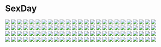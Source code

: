 # SexDay
![](https://konachan.com/jpeg/0800e9e8695c93741df447399e0c57ec/Konachan.com%20-%20291824%202girls%20ass%20blush%20braids%20breasts%20brown_hair%20green_eyes%20hug%20logo%20long_hair%20nipples%20nude%20ponytail%20pussy%20red_eyes%20thighhighs%20tofuubear%20watermark%20yuri.jpg)
![](https://konachan.com/image/e2b749c603290e7f70a6ec8423f8fe34/Konachan.com%20-%20101996%20animal%20animal_ears%20barefoot%20black_hair%20bones%20brown_eyes%20brown_hair%20cat%20demon%20frog%20horns%20hrhr%20long_hair%20magic%20male%20original%20short_hair%20tail.jpg)
![](https://konachan.com/image/caa39f4cd4e6459c13a184c0d6623c05/Konachan.com%20-%2095729%20swimsuit%20tagme.jpg)
![](https://konachan.com/image/93de9d258794e38702d79c22d94faccf/Konachan.com%20-%2093613%20flowers%20green_eyes%20minamura_halki%20mizuhashi_parsee%20pointed_ears%20touhou%20water%20wet.jpg)
![](https://konachan.com/image/87f373cf33024fd24344267644f529e5/Konachan.com%20-%20111861%20axanael%20fujimi_ena%20game_cg%20gun%20hoodie%20weapon.jpg)
![](https://konachan.com/jpeg/f1f9d0932e6906c13252d4179cfa865d/Konachan.com%20-%20283766%20animal_ears%20blue_eyes%20breasts%20cameltoe%20gray_hair%20headband%20kkmi%20kneehighs%20long_hair%20nipples%20open_shirt%20panties%20skirt%20spread_legs%20tail%20tie%20underwear.jpg)
![](https://konachan.com/jpeg/9010c94decc8aeb1132b14a40cd77e8e/Konachan.com%20-%2049349%20akiyama_mio%20breasts%20group%20hirasawa_yui%20k-on%21%20kotobuki_tsumugi%20long_hair%20nude%20pussy%20short_hair%20tainaka_ritsu%20uncensored.jpg)
![](https://konachan.com/image/5940556f3477cdc49fbf479a5755ee3f/Konachan.com%20-%2094064%20breasts%20gun%20keypot%20no_bra%20underboob%20weapon%20white.jpg)
![](https://konachan.com/jpeg/a0f910be82fa9b71b90e9505cdb383fe/Konachan.com%20-%20288560%20animal%20animal_ears%20apron%20arami_o_8%20blend_s%20cake%20chibi%20dino_%28blend_s%29%20dog%20doggirl%20food%20fruit%20gloves%20male%20strawberry%20tail%20thighhighs%20waitress.jpg)
![](https://konachan.com/image/a562938ca459428ffd294a0bc2326aa7/Konachan.com%20-%20102726%20cherry_blossoms%20flowers%20long_hair%20petals%20pink_eyes%20ponytail%20ribbons%20sky%20tagme_%28character%29%20tree%20white_hair%20zan-setsu.jpg)
![](https://konachan.com/image/ef5d150fe8bc6c27af94ec86575ee583/Konachan.com%20-%2036549%20animal_ears%20black_hair%20blonde_hair%20blue_eyes%20ezomori_nozomu%20foxgirl%20gray_hair%20kanokon%20long_hair%20nude%20oyamada_kouta%20purple_eyes%20tail%20wolfgirl.jpg)
![](https://konachan.com/image/9655387a8221aa8f022ef1f6c5620928/Konachan.com%20-%20210825%20angel%20book%20halo%20jibril%20navel%20no_game_no_life%20pink_hair%20tagme_%28artist%29%20wings%20yellow_eyes.jpg)
![](https://konachan.com/jpeg/799b90cdbb56f8ee20bc0384dfd87112/Konachan.com%20-%20262343%20barefoot%20breasts%20censored%20darling_in_the_franxx%20fellatio%20ginhaha%20green_eyes%20headband%20horns%20long_hair%20nipples%20penis%20pink_hair%20waifu2x%20wink%20zero_two.jpg)
![](https://konachan.com/image/1170a2977a6b7d55bd6a1310df1c8701/Konachan.com%20-%20202720%20aircraft%20blue_hair%20dress%20grass%20hat%20hinanawi_tenshi%20long_hair%20planet%20red_eyes%20ryosios%20sky%20stars%20sunset%20sword%20touhou%20weapon.jpg)
![](https://konachan.com/jpeg/2b274ddf341d13de3e9123523f63badf/Konachan.com%20-%20211467%20computer%20game_cg%20houjou_akito%20ichiha_nia%20male%20pink_eyes%20pink_hair%20short_hair%20touhikou_game%20yasuyuki.jpg)
![](https://konachan.com/image/e66a3c5d9f9a9430ce2230f4ac3d2109/Konachan.com%20-%2019459%20blood%20blood_%28anime%29%20otonashi_saya%20vampire%20vector.jpg)
![](https://konachan.com/image/7508b0b54123ee011a9d2ad53b594b81/Konachan.com%20-%2050824%20breasts%20brown_eyes%20long_hair%20nipples%20nude%20ponytail%20purple_hair%20white.jpg)
![](https://konachan.com/image/7cbb34fe8c6fc0bbcd57d9029f3b0d02/Konachan.com%20-%20120117%20all_male%20blonde_hair%20blue_eyes%20flowers%20kagamine_len%20male%20vocaloid.jpg)
![](https://konachan.com/image/483de7bfa332a74ae5a482e7ff188aef/Konachan.com%20-%20157211%20censored%20fellatio%20original%20penis.jpg)
![](https://konachan.com/jpeg/e13d031c68fcf48f3b6d0ac85a2acc81/Konachan.com%20-%2026040%20azumanga_daioh%20close%20takino_tomo%20vector%20white.jpg)
![](https://konachan.com/image/7a80a183d6021dc2be62f2842793904a/Konachan.com%20-%20177037%20aqua_hair%20asgr%20hatsune_miku%20long_hair%20nude%20red_eyes%20techgirl%20twintails%20vocaloid%20water.jpg)
![](https://konachan.com/jpeg/f927520d05f7fd36093180604f8b833b/Konachan.com%20-%20205628%20aqua_eyes%20bed%20blush%20bow%20long_hair%20ooji_romu%20original%20pink_hair%20ristorante%20school_uniform.jpg)
![](https://konachan.com/jpeg/443994f5fe512594980a64c146237de4/Konachan.com%20-%2081566%20book%20bow%20hat%20long_hair%20patchouli_knowledge%20purple_eyes%20purple_hair%20rojiko%20touhou.jpg)
![](https://konachan.com/image/fc979857bc069e736b4156ec32f6e655/Konachan.com%20-%2031552%20ass%20blonde_hair%20blush%20cameltoe%20favorite%20game_cg%20kokonoka%20long_hair%20panties%20pussy_juice%20rindou_saki%20skirt%20striped_panties%20twintails%20underwear%20upskirt.jpg)
![](https://konachan.com/image/748d0cfa5c46823cc4e6cb2e5735d270/Konachan.com%20-%2074045%20mint_aizawa%20momomiya_ichigo%20tokyo_mew_mew.jpg)
![](https://konachan.com/image/6aa63f6b0cc4d55036d1eaa3716e9a95/Konachan.com%20-%20172764%20dress%20elbow_gloves%20gloves%20long_hair%20miss_monochrome%20miss_monochrome_%28character%29%20zexel.jpg)
![](https://konachan.com/image/57464f94950dc9b0dfacdf823d436a63/Konachan.com%20-%20114396%20autumn%20heavenly_sword%20leaves%20nariko%20ponytail%20red_hair.jpg)
![](https://konachan.com/jpeg/a41c82307f3cb645ba2c82e012b7228e/Konachan.com%20-%20146150%202girls%20bow%20braids%20hakurei_reimu%20hat%20japanese_clothes%20kirisame_marisa%20miko%20polychromatic%20sibanoue%20touhou%20witch.jpg)
![](https://konachan.com/image/555d84598cf661f304e000800b831bfa/Konachan.com%20-%2024719%20ayanami_rei%20bodysuit%20neon_genesis_evangelion%20skintight%20soryu_asuka_langley.jpg)
![](https://konachan.com/image/79d6d67f9337f42aa19198cce24737c7/Konachan.com%20-%2045929%20gun%20sword%20tail%20weapon%20wings.jpg)
![](https://konachan.com/jpeg/9c9108eaadd82462c3eb3a04102c80c7/Konachan.com%20-%20288431%202girls%20aliasing%20aqua_eyes%20blue_hair%20bow%20breasts%20choker%20cleavage%20dress%20headband%20long_hair%20original%20pink_hair%20red_eyes%20ribbons%20water%20wink.jpg)
![](https://konachan.com/image/e7da4633ec6a4772c610265772898aba/Konachan.com%20-%20306834%20armor%20blood%20fate_grand_order%20fate_%28series%29%20jeanne_d%27arc_alter%20jeanne_d%27arc_%28fate%29%20long_hair%20rain%20water%20wet%20white_hair%20yellow_eyes%20zonotaida.jpg)
![](https://konachan.com/jpeg/dc9f3f1f0673365700d1f2b9891dfd4c/Konachan.com%20-%20149838%20blush%20breasts%20brown_hair%20kuronekogata%20nipples%20nude%20original%20sex%20wet.jpg)
![](https://konachan.com/image/fea0e52337fe6580a164d585e12b07d5/Konachan.com%20-%20201070%202girls%20barefoot%20brown_hair%20hug%20long_hair%20original%20school_swimsuit%20shoujo_ai%20sleeping%20swimsuit%20yomu_%28sgt_epper%29.jpg)
![](https://konachan.com/image/c72a35dfd95129271cffe27933d10bed/Konachan.com%20-%20274875%20aliasing%20ass%20barefoot%20black_hair%20close%20nude%20orange_eyes%20original%20short_hair%20tattoo%20tsunekichi%20white.jpg)
![](https://konachan.com/image/78cc93de03a25048e1592f5d86613c4b/Konachan.com%20-%2043699%20amakura%20toppara.jpg)
![](https://konachan.com/image/2a1296e88e76b82327dad1d8e3b11524/Konachan.com%20-%2040970%20advent_cirno%20bunnygirl%20cirno%20fairy%20group%20hong_meiling%20kirisame_marisa%20letty_whiterock%20mystia_lorelei%20touhou%20ushiki_yoshitaka%20witch.jpg)
![](https://konachan.com/image/d0f28c1452128522ee42d57a40e2f7d1/Konachan.com%20-%20151088%20aqua_eyes%20aqua_hair%20hatsune_miku%20long_hair%20sougishi_ego%20tears%20twintails%20vocaloid.jpg)
![](https://konachan.com/image/00aa4d9a18179c5d397cafa63b5a2a05/Konachan.com%20-%20125111%20final_fantasy_xiii-2%20flowers%20gray_hair%20hayashi_kasutamu%20headdress%20long_hair%20navel%20paddra_nsu-yeul%20sideboob%20skirt%20wristwear.jpg)
![](https://konachan.com/jpeg/f623275013e763a6d00e15eece730187/Konachan.com%20-%2037155%20alastor%20red%20school_uniform%20shakugan_no_shana%20shana%20sword%20vector%20weapon.jpg)
![](https://konachan.com/image/113ed64a77a7ce4fe39d5e7ff81e29da/Konachan.com%20-%2067705%20angela_victoire_blendin%20jpeg_artifacts%20princess_waltz%20red_hair%20scan.jpg)
![](https://konachan.com/image/00869865f4ec8934974c6348f5e1b9d9/Konachan.com%20-%20193341%20amakano%20azarashi_soft%20bed%20black_hair%20blue_eyes%20blush%20bra%20game_cg%20long_hair%20navel%20panties%20piromizu%20takayashiro_sayuki%20underwear.jpg)
![](https://konachan.com/image/76d16cdce3e362b5b54e7d7b8e5bcfb3/Konachan.com%20-%20223791%202girls%20allenes%20brown_hair%20kneehighs%20long_hair%20ponytail%20red_eyes%20school_uniform%20shirt%20short_hair%20signed%20skirt%20thighhighs%20tie%20zettai_ryouiki.jpg)
![](https://konachan.com/jpeg/ca1827e6396b842b382ef243c224ed87/Konachan.com%20-%20195071%20barefoot%20blue_eyes%20braids%20catgirl%20choker%20fire%20group%20headdress%20heart%20long_hair%20magic%20navel%20red_eyes%20red_hair%20signed%20sword%20tiara%20weapon%20wings%20wristwear.jpg)
![](https://konachan.com/image/82ffa835c4d9038cc7804fd44dbe0486/Konachan.com%20-%20173708%20animal%20black_hair%20brown_eyes%20cat%20glasses%20japanese_clothes%20kara_no_kyoukai%20kimono%20kokutou_mikiya%20ryougi_shiki%20short_hair%20todee.jpg)
![](https://konachan.com/jpeg/8dc4bd363a9c50327d153e180a757c68/Konachan.com%20-%20226410%20all_male%20animal%20apple%20black_hair%20blonde_hair%20blue_eyes%20boots%20building%20food%20fruit%20gloves%20male%20owari_no_seraph%20red_eyes%20rozy%20snake%20sword%20weapon%20wings.jpg)
![](https://konachan.com/image/2329675bb2f210b8d2ee8f450953a0c2/Konachan.com%20-%2036775%20capura_lin.jpg)
![](https://konachan.com/jpeg/7de05a4e3c5a5b37579a7f174baa912a/Konachan.com%20-%20261571%20flowers%20hat%20original%20ozyako%20polychromatic%20witch%20witch_hat.jpg)
![](https://konachan.com/jpeg/854ec96b81b23dc3977b7e4cbdc2708e/Konachan.com%20-%20148231%20akino_subaru%20blue_eyes%20blush%20breast_grab%20breasts%20censored%20game_cg%20hatsukoi_1_1%20nipples%20no_bra%20nopan%20open_shirt%20ponytail%20red_hair%20school_uniform%20sex.jpg)
![](https://konachan.com/image/1afdf1c53d547af1b3ef2a62a2c14bc0/Konachan.com%20-%20175754%20blonde_hair%20blush%20elbow_gloves%20fang%20flandre_scarlet%20gloves%20hat%20red_eyes%20short_hair%20teddy_bear%20touhou%20vampire%20wings%20yuimari.jpg)
![](https://konachan.com/image/5400ca9b81313998da4f6afde95843ec/Konachan.com%20-%20130603%20armor%20brown_hair%20dead_space%20green_eyes%20isaac_clarke%20tagme_%28artist%29.jpg)
![](https://konachan.com/image/55fd03ba04b170b2a3cad9894248426c/Konachan.com%20-%20234525%20ass%20bra%20breasts%20brown_hair%20green_eyes%20hat%20logo%20open_shirt%20panties%20panty_pull%20short_hair%20signed%20tattoo%20thighhighs%20underboob%20underwear%20x-boy%20zoom_layer.jpg)
![](https://konachan.com/jpeg/560d15bba91dfcf38b8f17f4621cfa87/Konachan.com%20-%2072364%20hiiragi_kagami%20hiiragi_tsukasa%20lucky_star%20school_swimsuit%20school_uniform%20swimsuit.jpg)
![](https://konachan.com/image/22efbf4f127d07414b75a792fbc1f92e/Konachan.com%20-%2040368%20animal_ears%20catgirl%20mogami_rio%20skirt%20tail.jpg)
![](https://konachan.com/image/0291013dc00962bdaa42776479ef2fb5/Konachan.com%20-%20108591%20chibi%20kagamine_len%20kagamine_rin%20male%20vocaloid.jpg)
![](https://konachan.com/image/129fbfb0b3e9babc80bc665abc9ebf46/Konachan.com%20-%20159011%20animal_ears%20japanese_clothes%20long_hair%20suzu_no%20tagme%20white_hair.jpg)
![](https://konachan.com/image/8a84dec1463d6982a304bd6c08cad0a3/Konachan.com%20-%20223327%20koutetsujou_no_kabaneri%20signed%20yomogawa_ayame%20youqiniang.jpg)
![](https://konachan.com/image/c79e4db71f77dff67c5b14a859479695/Konachan.com%20-%2031970%20brown_eyes%20brown_hair%20favorite%20game_cg%20happy_margaret%21%20kokonoka%20maid%20sakura_mao.jpg)
![](https://konachan.com/image/cde5e79c9deaefc5f9df92545c420339/Konachan.com%20-%2025303%20azuma_kiyohiko%20koiwai_yotsuba%20white%20yotsubato%21.jpg)
![](https://konachan.com/image/75590aac30fc29f87f1ef6d5f78b6679/Konachan.com%20-%2043600%20clannad%20flowers%20ichinose_kotomi%20umbrella.jpg)
![](https://konachan.com/image/7815830ceba7c1d4e668d0e56b55925d/Konachan.com%20-%20250068%20airship%20armor%20building%20clouds%20ling_xiang%20original%20scenic%20sky%20snow.jpg)
![](https://konachan.com/jpeg/b6f00e8a2e2d264a72a4beedf57948a8/Konachan.com%20-%20253678%202girls%20aqua_eyes%20black_eyes%20black_hair%20blonde_hair%20byousoku_go_baito%20chito%20hat%20military%20short_hair%20shoujo_shuumatsu_ryoukou%20signed%20uniform%20yuuri.jpg)
![](https://konachan.com/jpeg/0965504543ff23f7468d011e0511c86c/Konachan.com%20-%20121475%20black_hair%20building%20clouds%20gray_hair%20original%20shikei%20sky.jpg)
![](https://konachan.com/jpeg/9a33422fe8ea47ec64ed5e04b0219fe7/Konachan.com%20-%20187842%20armor%20barioth%20monster_hunter%20nopan%20pussy%20short_hair%20snow%20third-party_edit%20uncensored%20weapon.jpg)
![](https://konachan.com/image/f73abae42673baabd834ae566744a155/Konachan.com%20-%2022792%20kotonomiya_yuki%20pajamas%20suigetsu.jpg)
![](https://konachan.com/image/9cdf2210f3fe633d7a8ef823b65fd453/Konachan.com%20-%20179174%20brown_eyes%20brown_hair%20glasses%20isone_kotoha%20mirre%20navel%20school_uniform%20shirt_lift%20underboob%20yozakura_quartet.jpg)
![](https://konachan.com/image/32d953b0e656d794cba2186f1504a523/Konachan.com%20-%2046348%20al_%28spectral_force%29%20spectral_force%20tagme.jpg)
![](https://konachan.com/image/85cad48c8acdafef81490ec15da39a01/Konachan.com%20-%20276818%20akali%20braids%20breasts%20choker%20cleavage%20evelynn%20foxgirl%20garter%20gloves%20group%20hat%20heart%20kai%27sa%20long_hair%20navel%20panties%20pink_eyes%20ponytail%20skirt%20tail.jpg)
![](https://konachan.com/image/ee300ced69e596d2bf8f0a44e9b4e13f/Konachan.com%20-%2039563%202girls%20black_eyes%20blush%20brown_eyes%20brown_hair%20glasses%20hidamari_sketch%20japanese_clothes%20miko%20purple_hair%20sae%20short_hair%20ume_aoki%20yuno.jpg)
![](https://konachan.com/image/eddb3a7df73a136528eaea4ee3b2dd1e/Konachan.com%20-%2080416%20akai_ringo%20animal_ears%20apron%20blush%20catgirl%20fang%20kobayashi_emiko%20majolica_le_fay%20ookami_ryouko%20panties%20scan%20topless%20underwear.jpg)
![](https://konachan.com/image/9f06968db3a65a207cfb850b4df6dae6/Konachan.com%20-%20146666%20animal_ears%20blue%20bunny_ears%20clouds%20dj_max%20dj_max_portable%20dress%20dusk_dawn%20short_hair%20sky%20suee%20water%20white_hair.jpg)
![](https://konachan.com/jpeg/f1495729778aa18def8181ab578f7bc0/Konachan.com%20-%2059479%20barefoot%20panties%20sunset%20tagme%20underwear.jpg)
![](https://konachan.com/image/6351efcd682c3d5439ced1a355a454cf/Konachan.com%20-%20289054%20hatsune_miku%20necojishi%20polychromatic%20vocaloid.jpg)
![](https://konachan.com/jpeg/9374d1d662cd4926342c8f562c4eb7e2/Konachan.com%20-%20291814%202girls%20anthropomorphism%20close%20girls_frontline%20kar98k_%28girls_frontline%29%20keenh%20wa2000_%28girls_frontline%29.jpg)
![](https://konachan.com/jpeg/89cf238fe45110880552b6571cfb04e4/Konachan.com%20-%20135687%20animal%20beach%20bikini%20bow%20breasts%20cat%20cleavage%20kaenbyou_rin%20red_eyes%20reiuji_utsuho%20sumapan%20swimsuit%20tail%20tan_lines%20thighhighs%20touhou%20weapon%20wings.jpg)
![](https://konachan.com/jpeg/c65403d27a554605fdc51165f2ebe3ef/Konachan.com%20-%20240530%20blonde_hair%20blue_eyes%20crown%20dress%20long_hair%20princess_peach%20super_mario%20tagme_%28artist%29%20umbrella%20white.jpg)
![](https://konachan.com/image/457aca5f2bc699cbe4d73b0cbe2e1dc2/Konachan.com%20-%2026229%20arina_tanemura%20full_moon_wo_sagashite%20koyama_mitsuki.jpg)
![](https://konachan.com/image/a822ebb47d43f146c795557ce2ae3421/Konachan.com%20-%2028980%20tengen_toppa_gurren_lagann%20yoko_littner.jpg)
![](https://konachan.com/jpeg/dcd1974caabedcb4c3165192c62abecf/Konachan.com%20-%20201865%20aqua_eyes%20barefoot%20bed%20blush%20breasts%20cleavage%20fast-runner-2024%20kousaka_kirino%20long_hair%20orange_hair%20shorts.jpg)
![](https://konachan.com/image/ab4e23e3a28739ece2d2f224bdbdd37a/Konachan.com%20-%2072830%20hatsune_miku%20twintails%20vocaloid%20wings.jpg)
![](https://konachan.com/jpeg/2111179a30bcce7627c6cb2a67284afd/Konachan.com%20-%20199685%20blue_hair%20hatsune_miku%20long_hair%20thighhighs%20tie%20train%20twintails%20vocaloid%20wristwear.jpg)
![](https://konachan.com/jpeg/5af4682a8672d0860793b84d917d9a1a/Konachan.com%20-%20280761%20animal%20bird%20black_hair%20blush%20brown_eyes%20building%20city%20clouds%20flowers%20kirisita%20long_hair%20original%20petals%20school_uniform%20skirt%20sky%20tie%20tree.jpg)
![](https://konachan.com/image/b7dbea9510bd1a0ef81b83e24b9200f2/Konachan.com%20-%20252197%20animal_ears%20barefoot%20blush%20bra%20breasts%20cleavage%20erect_nipples%20foxgirl%20horomasa%20navel%20orange_hair%20original%20red_eyes%20shirt%20shorts%20underwear.jpg)
![](https://konachan.com/image/7c40776fbf1456f87062ce212cb6666c/Konachan.com%20-%20271264%20autumn%20black_hair%20camera%20chun_lanlanlan%20close%20clouds%20dark%20fan%20hat%20leaves%20red_eyes%20shameimaru_aya%20short_hair%20skirt%20sky%20sunset%20touhou%20wings.jpg)
![](https://konachan.com/jpeg/757f683ae0602c96835005b05ac3b621/Konachan.com%20-%2026926%20m%26m%20natsukami%20takasato_nanase.jpg)
![](https://konachan.com/image/fc9dc3bd922c2ecd1b9ceda051b6ba30/Konachan.com%20-%2023282%20blonde_hair%20blue_eyes%20red%20rozen_maiden%20shinku%20signed%20taka_tony.jpg)
![](https://konachan.com/image/295ffc23641093d554d28a51320a41d9/Konachan.com%20-%20201122%20anthropomorphism%20aqua_eyes%20bikini_top%20bodysuit%20gloves%20group%20hat%20mask%20monochrome%20nesi%20scarf%20short_hair%20sideboob%20skintight%20staff%20white_hair.jpg)
![](https://konachan.com/image/8264e840bcc1fbd1f90af7235f3ff4fc/Konachan.com%20-%20152831%20blue_eyes%20blue_hair%20kaku_seiga%20touhou%20usotsukiya.jpg)
![](https://konachan.com/jpeg/6aa7b3d2ede0557b4c649829c67d6b3a/Konachan.com%20-%20207106%20blue_eyes%20blue_hair%20kaku_seiga%20leaves%20sweetroad%20touhou.jpg)
![](https://konachan.com/image/7cc5fc52b41ebf9466ca6fff82fbaa62/Konachan.com%20-%20129615%20aqua_eyes%20aqua_hair%20hatsune_miku%20lma%20long_hair%20navel%20skirt%20twintails%20vocaloid.jpg)
![](https://konachan.com/image/d43c40eda2173efa23f12b80236b8658/Konachan.com%20-%2099023%20bra%20kamijou_eri%20twintails%20underwear.jpg)
![](https://konachan.com/image/395e3beb1a9dd2572fbb7993f3954d50/Konachan.com%20-%20189978%20hatsune_miku%20hinata_%283580053%29%20knife%20tears%20vocaloid.jpg)
![](https://konachan.com/image/cd4bbc706473dea8251146c394102d15/Konachan.com%20-%20162482%20blonde_hair%20breast_hold%20censored%20hatori_alice%20mizushima_sorahiko%20nude%20ore_to_kanojo_ga_mystery_na_ken_ni_tsuite%20paizuri.jpg)
![](https://konachan.com/image/7d20af80b4bb700ed7c669d791d9dd71/Konachan.com%20-%2011084%20bikini%20cameltoe%20collar%20demon%20elbow_gloves%20erect_nipples%20gloves%20inu%20long_hair%20pink_eyes%20pink_hair%20pointed_ears%20succubus%20swimsuit%20tail%20thighhighs%20wings.jpg)
![](https://konachan.com/image/d04dfb05ab95ea1d4f0a70d58f6a8f1e/Konachan.com%20-%20118613%20macross%20macross_frontier%20ranka_lee%20sheryl_nome.jpg)
![](https://konachan.com/jpeg/8b0df6b4593e7d8b18112f98614e538f/Konachan.com%20-%2068356%20bikini%20blue_eyes%20breasts%20cleavage%20kikurage%20long_hair%20red_hair%20swimsuit%20twintails.jpg)
![](https://konachan.com/image/0e69f203ae36471fedd0d7d28ba36ebe/Konachan.com%20-%20195244%20animal%20animal_ears%20aqua_eyes%20blonde_hair%20breasts%20catgirl%20cum%20lactation%20lalox%20rosalina%20sex%20super_mario%20tagme%20tentacles.jpg)
![](https://konachan.com/jpeg/e564cd9cc97e952a6dd5c15aa5f225f5/Konachan.com%20-%20186465%20hatsune_miku%20painpa%20vocaloid.jpg)
![](https://konachan.com/image/7de469b7ec5bd28c517bf6632c666e50/Konachan.com%20-%20169131%20blue_eyes%20blue_hair%20headphones%20microphone%20short_hair%20shorts%20stars%20sylvanth%20vocaloid%20vocaloid_china%20wristwear%20yan_he.jpg)
![](https://konachan.com/image/bafad1e6f2400ae96895b073d3ac50bd/Konachan.com%20-%20176820%20dress%20flowers%20la-na%20original%20pink_hair%20yellow_eyes.jpg)
